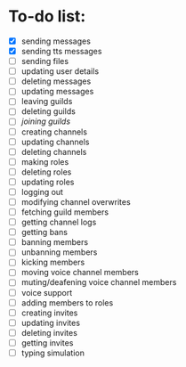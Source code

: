 # To-do list:
- [x] sending messages
- [x] sending tts messages
- [ ] sending files
- [ ] updating user details
- [ ] deleting messages
- [ ] updating messages
- [ ] leaving guilds
- [ ] deleting guilds
- [ ] _joining guilds_
- [ ] creating channels
- [ ] updating channels
- [ ] deleting channels
- [ ] making roles
- [ ] deleting roles
- [ ] updating roles
- [ ] logging out
- [ ] modifying channel overwrites
- [ ] fetching guild members
- [ ] getting channel logs
- [ ] getting bans
- [ ] banning members
- [ ] unbanning members
- [ ] kicking members
- [ ] moving voice channel members
- [ ] muting/deafening voice channel members
- [ ] voice support
- [ ] adding members to roles
- [ ] creating invites
- [ ] updating invites
- [ ] deleting invites
- [ ] getting invites
- [ ] typing simulation